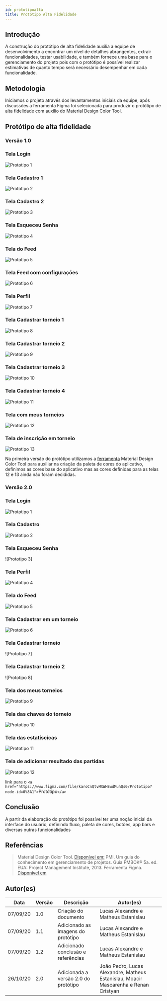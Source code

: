 ```yaml
---
id: prototipoalta
title: Protótipo Alta Fidelidade
---
```

## Introdução


A construção do protótipo de alta fidelidade auxilia a equipe de desenvolvimento a encontrar um nível de detalhes abrangentes, extrair funcionalidades, testar usabilidade, e também fornece uma base para o gerenciamento do projeto pois com o protótipo é possível realizar estimativas de quanto tempo será necessário desempenhar em cada funcionalidade.


## Metodologia


Iniciamos o projeto através dos levantamentos iniciais da equipe, após discussões a ferramenta Figma foi selecionada para produzir o protótipo de alta fidelidade com auxílio do Material Design Color Tool.


## Protótipo de alta fidelidade

### Versão 1.0

### Tela Login

![Prototipo 1](../assets/Prototipo/prototipo.png)

### Tela Cadastro 1

![Prototipo 2](../assets/Prototipo/prototipo.png)

### Tela Cadastro 2

![Prototipo 3](../assets/Prototipo/prototipo.png)

### Tela Esqueceu Senha

![Prototipo 4](../assets/Prototipo/prototipo.png)

### Tela do Feed

![Prototipo 5](../assets/Prototipo/prototipo.png)

### Tela Feed com configurações

![Prototipo 6](../assets/Prototipo/prototipo.png)

### Tela Perfil

![Prototipo 7](../assets/Prototipo/prototipo.png)

### Tela Cadastrar torneio 1

![Prototipo 8](../assets/Prototipo/prototipo.png)

### Tela Cadastrar torneio 2

![Prototipo 9](../assets/Prototipo/prototipo.png)

### Tela Cadastrar torneio 3

![Prototipo 10](../assets/Prototipo/prototipo.png)

### Tela Cadastrar torneio 4

![Prototipo 11](../assets/Prototipo/prototipo.png)

### Tela com meus torneios

![Prototipo 12](../assets/Prototipo/prototipo.png)

### Tela de inscrição em torneio

![Prototipo 13](../assets/Prototipo/prototipo.png)

Na primeira versão do protótipo utilizamos a [ferramenta]("https://material.io/resources/color/#!/?view.left=0&view.right=0) Material Design Color Tool  para auxiliar na criação da paleta de cores do aplicativo, definimos as cores base do aplicativo mas as cores definidas para as telas 12 e 13 ainda não foram decididas.

### Versão 2.0

### Tela Login

![Prototipo 1](../assets/Prototipo/prototipo.png)

### Tela Cadastro

![Prototipo 2](../assets/Prototipo/prototipo.png)

### Tela Esqueceu Senha

![Prototipo 3]

### Tela Perfil

![Prototipo 4](../assets/Prototipo/prototipo.png)

### Tela do Feed

![Prototipo 5](../assets/Prototipo/prototipo.png)

### Tela Cadastrar em um torneio

![Prototipo 6](../assets/Prototipo/prototipo.png)

### Tela Cadastrar torneio

![Prototipo 7]

### Tela Cadastrar torneio 2

![Prototipo 8]

### Tela dos meus torneios

![Prototipo 9](../assets/Prototipo/prototipo.png)

### Tela das chaves do torneio

![Prototipo 10](../assets/Prototipo/prototipo.png)

### Tela das estatíscicas

![Prototipo 11](../assets/Prototipo/prototipo.png)

### Tela de adicionar resultado das partidas

![Prototipo 12](../assets/Prototipo/prototipo.png)

link para o `<a href="https://www.figma.com/file/karoCnQtvMXWHEwdMuhQs0/Prototipo?node-id=0%3A1">`Protótipo`</a>`

## Conclusão

A partir da elaboração do protótipo foi possível ter uma noção inicial da interface do usuário, definindo fluxo, paleta de cores, botões, app bars e diversas outras funcionalidades

## Referências

> Material Design Color Tool. [Disponível em:](https://material.io/resources/color/#!/?view.left=0&view.right=0)
> PMI. Um guia do conhecimento em gerenciamento de projetos. Guia PMBOK® 5a. ed. EUA: Project Management Institute, 2013.
> Ferramenta Figma. [Disponível em](https://www.figma.com)

## Autor(es)

| Data     | Versão | Descrição                            | Autor(es)                                                                            |
| -------- | ------- | -------------------------------------- | ------------------------------------------------------------------------------------ |
| 07/09/20 | 1.0     | Criação do documento                 | Lucas Alexandre e Matheus Estanislau                                                 |
| 07/09/20 | 1.1     | Adicionado as imagens do protótipo    | Lucas Alexandre e Matheus Estanislau                                                 |
| 07/09/20 | 1.2     | Adicionado conclusão e referências   | Lucas Alexandre e Matheus Estanislau                                                 |
| 26/10/20 | 2.0     | Adicionada a versão 2.0 do protótipo | João Pedro, Lucas Alexandre, Matheus Estanislau, Moacir Mascarenha e Renan Cristyan |
